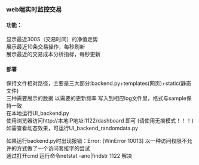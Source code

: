 ### web端实时监控交易
#### 功能：
显示最近300S（交易时间）的净值走势  
展示最近10条交易操作，每秒刷新  
展示最近的交易成本分析指标，每秒更新

#### 部署
保持文件相对路径，主要是三大部分:backend.py+templates(网页)+static(静态文件)  
三种需要展示的数据 以需要的更新频率 写入到相应log文件里，格式与sample保持一致  
在本地运行UI_backend.py  
使用浏览器访问http://本地IP地址:1122/dashboard 即可  (请使用无痕模式！！！)  
如需查看动态效果，可运行UI_backend_randomdata.py

如果运行backend.py时出现报错：Error: [WinError 10013] 以一种访问权限不允许的方式做了一个访问套接字的尝试  
通过打开cmd 运行命令netstat -ano|findstr 1122 解决  

